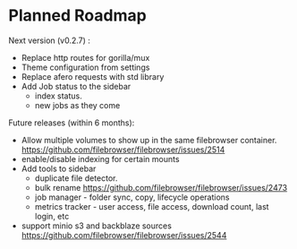 # Planned Roadmap

Next version (v0.2.7) :

- Replace http routes for gorilla/mux
- Theme configuration from settings
- Replace afero requests with std library
- Add Job status to the sidebar
  - index status.
  - new jobs as they come

Future releases (within 6 months):

 - Allow multiple volumes to show up in the same filebrowser container. https://github.com/filebrowser/filebrowser/issues/2514
 - enable/disable indexing for certain mounts
 - Add tools to sidebar
   - duplicate file detector.
   - bulk rename https://github.com/filebrowser/filebrowser/issues/2473
   - job manager - folder sync, copy, lifecycle operations
   - metrics tracker - user access, file access, download count, last login, etc
 - support minio s3 and backblaze sources https://github.com/filebrowser/filebrowser/issues/2544